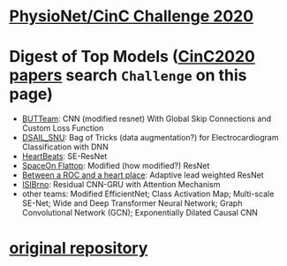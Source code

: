 # [PhysioNet/CinC Challenge 2020](https://physionetchallenges.github.io/2020/)

# Digest of Top Models ([CinC2020 papers](https://www.cinc.org/archives/2020/) search `Challenge` on this page)
- [BUTTeam](http://www.cinc.org/archives/2020/pdf/CinC2020-189.pdf):  CNN (modified resnet) With Global Skip Connections and Custom Loss Function
- [DSAIL_SNU](http://www.cinc.org/archives/2020/pdf/CinC2020-328.pdf):  Bag of Tricks (data augmentation?) for Electrocardiogram Classification with DNN
- [HeartBeats](http://www.cinc.org/archives/2020/pdf/CinC2020-281.pdf):  SE-ResNet
- [SpaceOn Flattop](http://www.cinc.org/archives/2020/pdf/CinC2020-007.pdf):  Modified (how modified?) ResNet
- [Between a ROC and a heart place](http://www.cinc.org/archives/2020/pdf/CinC2020-112.pdf):  Adaptive lead weighted ResNet
- [ISIBrno](http://www.cinc.org/archives/2020/pdf/CinC2020-032.pdf):  Residual CNN-GRU with Attention Mechanism
- other teams:  Modified EfficientNet; Class Activation Map; Multi-scale SE-Net; Wide and Deep Transformer Neural Network; Graph Convolutional Network (GCN); Exponentially Dilated Causal CNN

# [original repository](https://github.com/wenh06/cinc2020)
